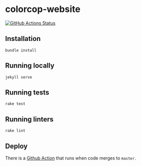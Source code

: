 # colorcop-website

[![GitHub Actions Status](https://github.com/ColorCop/colorcop-website/workflows/Test/badge.svg)](https://github.com/ColorCop/colorcop-website/actions)

## Installation

    bundle install

## Running locally

    jekyll serve

## Running tests

    rake test

## Running linters

    rake lint

## Deploy

There is a [Github Action](https://github.com/ColorCop/colorcop-website/actions/workflows/deploy.yml) that runs when code merges to `master`.
